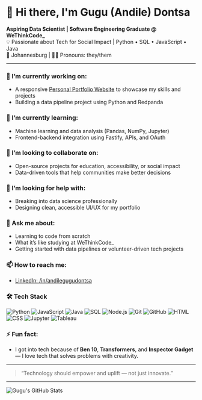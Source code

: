 # 👋 Hi there, I'm Gugu (Andile) Dontsa

**Aspiring Data Scientist | Software Engineering Graduate @ WeThinkCode_**  
💡 Passionate about Tech for Social Impact | Python • SQL • JavaScript • Java  
📍 Johannesburg | 🏳️‍🌈 Pronouns: they/them

---

### 🔭 I’m currently working on:
- A responsive [Personal Portfolio Website](https://guguandiledontsa.github.io/personal-portfolio-website) to showcase my skills and projects
- Building a data pipeline project using Python and Redpanda

### 🌱 I’m currently learning:
- Machine learning and data analysis (Pandas, NumPy, Jupyter)
- Frontend-backend integration using Fastify, APIs, and OAuth

### 👯 I’m looking to collaborate on:
- Open-source projects for education, accessibility, or social impact
- Data-driven tools that help communities make better decisions

### 🤔 I’m looking for help with:
- Breaking into data science professionally
- Designing clean, accessible UI/UX for my portfolio

### 💬 Ask me about:
- Learning to code from scratch
- What it’s like studying at WeThinkCode_
- Getting started with data pipelines or volunteer-driven tech projects

### 📫 How to reach me:
- [LinkedIn: /in/andilegugudontsa](https://linkedin.com/in/andilegugudontsa)

### 🛠️ Tech Stack

![Python](https://img.shields.io/badge/Python-3776AB?style=flat&logo=python&logoColor=white)
![JavaScript](https://img.shields.io/badge/JavaScript-F7DF1E?style=flat&logo=javascript&logoColor=black)
![Java](https://img.shields.io/badge/Java-007396?style=flat&logo=java&logoColor=white)
![SQL](https://img.shields.io/badge/SQL-003B57?style=flat&logo=postgresql&logoColor=white)
![Node.js](https://img.shields.io/badge/Node.js-339933?style=flat&logo=nodedotjs&logoColor=white)
![Git](https://img.shields.io/badge/Git-F05032?style=flat&logo=git&logoColor=white)
![GitHub](https://img.shields.io/badge/GitHub-181717?style=flat&logo=github&logoColor=white)
![HTML](https://img.shields.io/badge/HTML5-E34F26?style=flat&logo=html5&logoColor=white)
![CSS](https://img.shields.io/badge/CSS3-1572B6?style=flat&logo=css3&logoColor=white)
![Jupyter](https://img.shields.io/badge/Jupyter-F37626?style=flat&logo=jupyter&logoColor=white)
![Tableau](https://img.shields.io/badge/Tableau-E97627?style=flat&logo=tableau&logoColor=white)


### ⚡ Fun fact:
- I got into tech because of **Ben 10**, **Transformers**, and **Inspector Gadget** — I love tech that solves problems with creativity.
---
> “Technology should empower and uplift — not just innovate.”
---
![Gugu's GitHub Stats](https://github-readme-stats.vercel.app/api?username=guguandiledontsa&show_icons=true&theme=radical)

